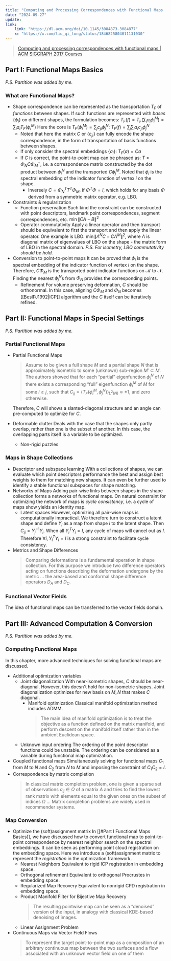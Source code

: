 ```yaml
---
title: "Computing and Processing Correspondences with Functional Maps | Maks Ovsjanikov et. al"
date: "2024-09-27"
update: 
link:
    link: "https://dl.acm.org/doi/10.1145/3084873.3084877"
    x: "https://x.com/liu_qi_long/status/1846825804011131030"
---
```


> [Computing and processing correspondences with functional maps | ACM SIGGRAPH 2017 Courses](https://dl.acm.org/doi/10.1145/3084873.3084877)


## Part I: Functional Maps Basics

_P.S. Partition was added by me._

### What are Functional Maps?

- Shape correspondence can be represented as the transportation $T_F$ of _functions_ between shapes. If such functions are represented with _bases_ $\{\phi_i\}$ on different shapes, the formulation becomes: $T_F(f) = T_F(\sum_i a_i \phi_i^M) = \sum_i a_i T_F(\phi_i^M)$
    Here the core is $T_F(\phi_i^M) = \sum_j c_{ji} \phi_j^N$: $T_F(f) = \sum_j\sum_i a_i c_{ji} \phi_j^N$
    - Noted that here the matrix $C$ or $\{c_{ji}\}$ can fully encode the shape correspondence, in the form of transportation of basis functions between shapes.
    - If only consider the spectral embeddings $\{a_i\}$: $T_F(a) = Ca$
    - If $C$ is correct, the point-to-point map can be phrased as: $T \approx \Phi_N C \Phi_M^+$, i.e. a correspondence matrix constructed by the dot product between $\phi_i^N$ and the transported $C \phi_j^M$. Noted that $\phi_i$ is the spectral embedding of the indicator function of vertex $i$ on the shape.
        - Inversely $C = \Phi_N^T T^T \Phi_M$, if $\Phi^T\Phi = I$, which holds for any basis $\Phi$ derived from a symmetric matrix operator, e.g. LBO.
- Constraints & regularization
    - Function preservation
        Such kind the constraint can be constructed with point descriptors, landmark point correspondences, segment correspondences, etc. $\min \|CA - B\|^2$
    - Operator commutativity
        Apply a linear operator and then transport should be equivalent to first the transport and then apply the linear operator. One example is LBO: $\min \|\Lambda^N C - C\Lambda^M\|^2$, where $\Lambda$ is diagonal matrix of eigenvalues of LBO on the shape - the matrix form of LBO in the spectral domain.
        _P.S. For isometry, LBO commutativity should be hold._
- Conversion to point-to-point maps
    It can be proved that $\phi_i$ is the spectral embedding of the indicator function of vertex $i$ on the shape. Therefore, $C \Phi_M$ is the transported point indicator functions on $\mathcal M$ to $\mathcal N$. Finding the nearest $\phi_j^N$s from $\Phi_N$ provides the corresponding points.
    - Refinement
        For volume preserving deformation, $C$ should be orthonormal. In this case, aligning $C \Phi_M$ and $\Phi_N$ becomes [[BeslPJ1992|ICP]] algorithm and the $C$ itself can be iteratively refined.

## Part II: Functional Maps in Special Settings

_P.S. Partition was added by me._

### Partial Functional Maps

- Partial Functional Maps
    > Assume to be given a full shape $M$ and a partial shape $N$ that is approximately isometric to some (unknown) sub-region $M' \subset M$. The authors showed that for each “partial” eigenfunction $\phi^N_j$ of $N$ there exists a corresponding “full” eigenfunction $\phi^M_i$ of $M$ for some $i \geq j$, such that $C_{ij}= \langle T_F(\phi^M_i, \phi^N_j) \rangle_{L^2(N)} \approx \pm 1$, and zero otherwise.
    
    Therefore, $C$ will shows a slanted-diagonal structure and an angle can pre-computed to optimize for $C$.
- Deformable clutter
    Deals with the case that the shapes only partly overlap, rather than one is the subset of another. In this case, the overlapping parts itself is a variable to be optimized. 
    - Non-rigid puzzles

### Maps in Shape Collections

- Descriptor and subspace learning
    With a collections of shapes, we can evaluate which point descriptors performance the best and assign best weights to them for matching new shapes. It can even be further used to identify a stable functional subspaces for shape matching.
- Networks of Maps
    Adding pair-wise links between shapes in the shape collection forms a networks of functional maps. On natural constraint for optimizing the network of maps is _cycle consistency_, i.e. a cycle of maps show yields an identity map.
    - Latent spaces
        However, optimizing all pair-wise maps is computationally impractical. We therefore turn to construct a latent shape and define $Y_i$ as a map from shape $i$ to the latent shape. Then $C_{ij} = Y_j^{-1} Y_i$.
        When all $Y_i^T Y_i = I$, any cycle of maps will cancel out as $I$. Therefore $\forall i, Y_i^T Y_i = I$ is a strong constraint to facilitate cycle consistency.
- Metrics and Shape Differences
    > Comparing deformations is a fundamental operation in shape collection. For this purpose we introduce two difference operators acting on functions describing the deformation undergone by the metric ... the area-based and conformal shape difference operators $D_A$ and $D_C$.

### Functional Vector Fields

The idea of functional maps can be transferred to the vector fields domain.

## Part III: Advanced Computation & Conversion

_P.S. Partition was added by me._

### Computing Functional Maps

In this chapter, more advanced techniques for solving functional maps are discussed.

- Additional optimization variables
    - Joint diagonalization
        With near-isometric shapes, $C$ should be near-diagonal. However, this doesn't hold for non-isometric shapes. Joint diagonalization optimizes for new basis on $M, N$ that makes $C$ diagonal.
        - Manifold optimization
            Classical manifold optimization method includes ADMM.
            > The main idea of manifold optimization is to treat the objective as a function defined on the matrix manifold, and perform descent on the manifold itself rather than in the ambient Euclidean space.
    - Unknown input ordering
        The ordering of the point descriptor functions could be unstable. The ordering can be considered as a variable during functional map optimization.
- Coupled functional maps
    Simultaneously solving for functional maps $C_1$ from $M$ to $N$ and $C_2$ from $N$ to $M$ and imposing the constraint of $C_1 C_2 = I$.
- Correspondence by matrix completion
    > In classical matrix completion problem, one is given a sparse set of observations $a_{ij} \in \Omega$ of a matrix $A$ and tries to find the lowest rank matrix with elements equal to the given ones on the subset of indices $\Omega$ ... Matrix completion problems are widely used in recommender systems.

### Map Conversion

- Optimize the (soft)assignment matrix
    In [[#Part I Functional Maps Basics]], we have discussed how to convert functional map to point-to-point correspondence by nearest neighbor search on the spectral embeddings. It can be seen as performing point cloud registration on the embedding space. Here we introduce a (soft)assignment matrix to represent the _registration_ in the optimization framework.
    - Nearest Neighbors
        Equivalent to rigid ICP registration in embedding space.
    - Orthogonal refinement
        Equivalent to orthogonal Procrustes in embedding space.
    - Regularized Map Recovery
        Equivalent to nonrigid CPD registration in embedding space.
    - Product Manifold Filter for Bijective Map Recovery
        > The resulting pointwise map can be seen as a “denoised” version of the input, in analogy with classical KDE-based denoising of images.
    - Linear Assignment Problem
- Continuous Maps via Vector Field Flows
    > To represent the target point-to-point map as a composition of an arbitrary continuous map between the two surfaces and a flow associated with an unknown vector field on one of them

